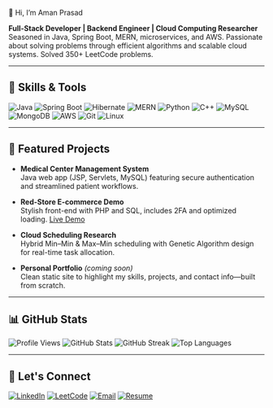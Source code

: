 👋 Hi, I’m Aman Prasad

**Full-Stack Developer | Backend Engineer | Cloud Computing Researcher**
Seasoned in Java, Spring Boot, MERN, microservices, and AWS. Passionate about solving problems through efficient algorithms and scalable cloud systems. Solved 350+ LeetCode problems.

---

##  🔧 Skills & Tools

![Java](https://img.shields.io/badge/Java-%23ED8B00.svg?logo=openjdk&logoColor=white)
![Spring Boot](https://img.shields.io/badge/Spring%20Boot-6DB33F.svg?logo=springboot&logoColor=white)
![Hibernate](https://img.shields.io/badge/Hibernate-59666C.svg?logo=hibernate&logoColor=white)
![MERN](https://img.shields.io/badge/MERN-3C873A.svg?logo=react&logoColor=white)
![Python](https://img.shields.io/badge/Python-3776AB.svg?logo=python&logoColor=white)
![C++](https://img.shields.io/badge/C++-00599C.svg?logo=c%2B%2B&logoColor=white)
![MySQL](https://img.shields.io/badge/MySQL-4479A1.svg?logo=mysql&logoColor=white)
![MongoDB](https://img.shields.io/badge/MongoDB-47A248.svg?logo=mongodb&logoColor=white)
![AWS](https://img.shields.io/badge/AWS-232F3E.svg?logo=amazon-aws&logoColor=white)
![Git](https://img.shields.io/badge/Git-F05032.svg?logo=git&logoColor=white)
![Linux](https://img.shields.io/badge/Linux-FCC624.svg?logo=linux&logoColor=black)

---

##  📌 Featured Projects

- **Medical Center Management System**  
  Java web app (JSP, Servlets, MySQL) featuring secure authentication and streamlined patient workflows.

- **Red-Store E-commerce Demo**  
  Stylish front-end with PHP and SQL, includes 2FA and optimized loading. [Live Demo](https://redmart.netlify.app/)

- **Cloud Scheduling Research**  
  Hybrid Min–Min & Max–Min scheduling with Genetic Algorithm design for real-time task allocation.

- **Personal Portfolio** *(coming soon)*  
  Clean static site to highlight my skills, projects, and contact info—built from scratch.

---

##  📊 GitHub Stats

![Profile Views](https://komarev.com/ghpvc/?username=aman-prasad-ap&style=flat)
![GitHub Stats](https://github-readme-stats.vercel.app/api?username=aman-prasad-ap&show_icons=true&rank_icon=github&include_all_commits=false)
![GitHub Streak](https://streak-stats.demolab.com?user=aman-prasad-ap)
![Top Languages](https://github-readme-stats.vercel.app/api/top-langs/?username=aman-prasad-ap&layout=compact)

---

##  🤝 Let's Connect

[![LinkedIn](https://img.shields.io/badge/LinkedIn-0A66C2.svg?logo=linkedin&logoColor=white)](https://www.linkedin.com/in/aman-prasad-ap)
[![LeetCode](https://img.shields.io/badge/LeetCode-FFA116.svg?logo=leetcode&logoColor=black)](https://leetcode.com/u/Samrat07/)
[![Email](https://img.shields.io/badge/Email-D14836.svg?logo=gmail&logoColor=white)](mailto:dev.aman.prasad@gmail.com)
[![Resume](https://img.shields.io/badge/Resume-PDF-blue)](./Aman-Resume.pdf)
